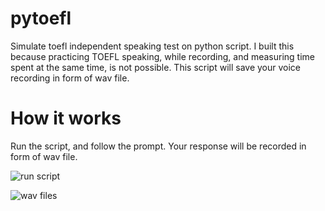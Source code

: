 # pytoefl
Simulate toefl independent speaking test on python script. I built this because practicing TOEFL speaking, while recording, and measuring time spent at the same time, is not possible.
This script will save your voice recording in form of wav file.

# How it works
Run the script, and follow the prompt. Your response will be recorded in form of wav file.

![run script](https://github.com/rendybjunior/pytoefl/blob/master/screenshot_run_script.png?raw=true)

![wav files](https://github.com/rendybjunior/pytoefl/blob/master/screenshot_wav_files.png?raw=true)

